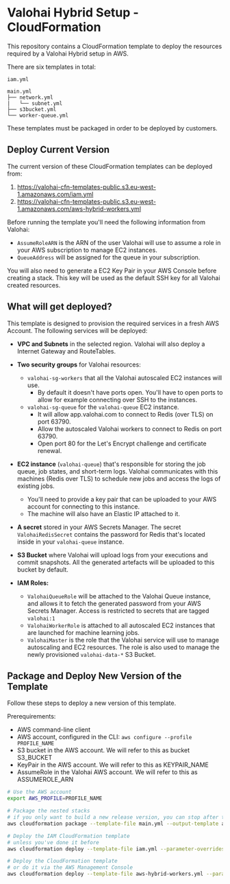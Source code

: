 # Valohai Hybrid Setup - CloudFormation

This repository contains a CloudFormation template to deploy the resources required by a Valohai Hybrid setup in AWS.

There are six templates in total:

```
iam.yml

main.yml
├── network.yml
|   └── subnet.yml
├── s3bucket.yml
└── worker-queue.yml
```

These templates must be packaged in order to be deployed by customers.

## Deploy Current Version

The current version of these CloudFormation templates can be deployed from:
1. https://valohai-cfn-templates-public.s3.eu-west-1.amazonaws.com/iam.yml
2. https://valohai-cfn-templates-public.s3.eu-west-1.amazonaws.com/aws-hybrid-workers.yml

Before running the template you'll need the following information from Valohai:
* `AssumeRoleARN` is the ARN of the user Valohai will use to assume a role in your AWS subscription to manage EC2 instances.
* `QueueAddress` will be assigned for the queue in your subscription.

You will also need to generate a EC2 Key Pair in your AWS Console before creating a stack. This key will be used as the default SSH key for all Valohai created resources.

## What will get deployed?

This template is designed to provision the required services in a fresh AWS Account. The following services will be deployed:

* **VPC and Subnets** in the selected region. Valohai will also deploy a Internet Gateway and RouteTables.
* **Two security groups** for Valohai resources:
  * `valohai-sg-workers` that all the Valohai autoscaled EC2 instances will use.
    * By default it doesn't have ports open. You'll have to open ports to allow for example connecting over SSH to the instances.
  * `valohai-sg-queue` for the `valohai-queue` EC2 instance.
    * It will allow app.valohai.com to connect to Redis (over TLS) on port 63790.
    * Allow the autoscaled Valohai workers to connect to Redis on port 63790.
    * Open port 80 for the Let's Encrypt challenge and certificate renewal.

* **EC2 instance** (`valohai-queue`) that's responsible for storing the job queue, job states, and short-term logs. Valohai communicates with this machines (Redis over TLS) to schedule new jobs and access the logs of existing jobs.
  * You'll need to provide a key pair that can be uploaded to your AWS account for connecting to this instance.
  * The machine will also have an Elastic IP attached to it.

* **A secret** stored in your AWS Secrets Manager. The secret `ValohaiRedisSecret` contains the password for Redis that's located inside in your `valohai-queue` instance.
* **S3 Bucket** where Valohai will upload logs from your executions and commit snapshots. All the generated artefacts will be uploaded to this bucket by default.
* **IAM Roles:**
  * `ValohaiQueueRole` will be attached to the Valohai Queue instance, and allows it to fetch the generated password from your AWS Secrets Manager. Access is restricted to secrets that are tagged `valohai:1`
  * `ValohaiWorkerRole` is attached to all autoscaled EC2 instances that are launched for machine learning jobs.
  * `ValohaiMaster` is the role that the Valohai service will use to manage autoscaling and EC2 resources. The role is also used to manage the newly provisioned `valohai-data-*` S3 Bucket.

## Package and Deploy New Version of the Template

Follow these steps to deploy a new version of this template.

Prerequirements:
* AWS command-line client
* AWS account, configured in the CLI: `aws configure --profile PROFILE_NAME`
* S3 bucket in the AWS account. We will refer to this as bucket S3_BUCKET
* KeyPair in the AWS account. We will refer to this as KEYPAIR_NAME
* AssumeRole in the Valohai AWS account. We will refer to this as ASSUMEROLE_ARN

```bash
# Use the AWS account
export AWS_PROFILE=PROFILE_NAME

# Package the nested stacks
# if you only want to build a new release version, you can stop after this
aws cloudformation package --template-file main.yml --output-template aws-hybrid-workers.yml --s3-bucket S3_BUCKET

# Deploy the IAM CloudFormation template
# unless you've done it before
aws cloudformation deploy --template-file iam.yml --parameter-overrides AssumeRoleARN=ASSUMEROLE_ARN --capabilities CAPABILITY_NAMED_IAM --stack-name ValohaiIAM

# Deploy the CloudFormation template
# or do it via the AWS Management Console
aws cloudformation deploy --template-file aws-hybrid-workers.yml --parameter-overrides KeyPair=KEYPAIR_NAME QueueAddress=ADDRESS Suffix=SUFFIX ValohaiMasterRoleArn=VALOHAIMASTERROLE_ARN --stack-name Valohai
```

